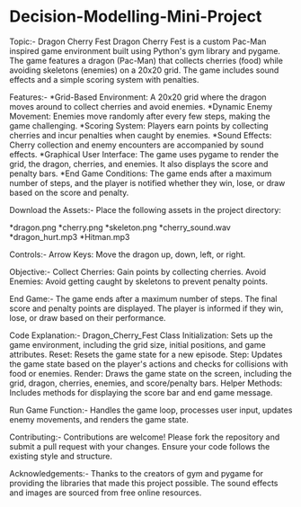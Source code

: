 # Decision-Modelling-Mini-Project
Topic:- Dragon Cherry Fest Dragon Cherry Fest is a custom Pac-Man inspired game environment built using Python's gym library and pygame. The game features a dragon (Pac-Man) that collects cherries (food) while avoiding skeletons (enemies) on a 20x20 grid. The game includes sound effects and a simple scoring system with penalties.

Features:- *Grid-Based Environment: A 20x20 grid where the dragon moves around to collect cherries and avoid enemies. *Dynamic Enemy Movement: Enemies move randomly after every few steps, making the game challenging. *Scoring System: Players earn points by collecting cherries and incur penalties when caught by enemies. *Sound Effects: Cherry collection and enemy encounters are accompanied by sound effects. *Graphical User Interface: The game uses pygame to render the grid, the dragon, cherries, and enemies. It also displays the score and penalty bars. *End Game Conditions: The game ends after a maximum number of steps, and the player is notified whether they win, lose, or draw based on the score and penalty.

Download the Assets:- Place the following assets in the project directory:

*dragon.png *cherry.png *skeleton.png *cherry_sound.wav *dragon_hurt.mp3 *Hitman.mp3

Controls:- Arrow Keys: Move the dragon up, down, left, or right.

Objective:- Collect Cherries: Gain points by collecting cherries. Avoid Enemies: Avoid getting caught by skeletons to prevent penalty points.

End Game:- The game ends after a maximum number of steps. The final score and penalty points are displayed. The player is informed if they win, lose, or draw based on their performance.

Code Explanation:- Dragon_Cherry_Fest Class Initialization: Sets up the game environment, including the grid size, initial positions, and game attributes. Reset: Resets the game state for a new episode. Step: Updates the game state based on the player's actions and checks for collisions with food or enemies. Render: Draws the game state on the screen, including the grid, dragon, cherries, enemies, and score/penalty bars. Helper Methods: Includes methods for displaying the score bar and end game message.

Run Game Function:- Handles the game loop, processes user input, updates enemy movements, and renders the game state.

Contributing:- Contributions are welcome! Please fork the repository and submit a pull request with your changes. Ensure your code follows the existing style and structure.

Acknowledgements:- Thanks to the creators of gym and pygame for providing the libraries that made this project possible. The sound effects and images are sourced from free online resources.
